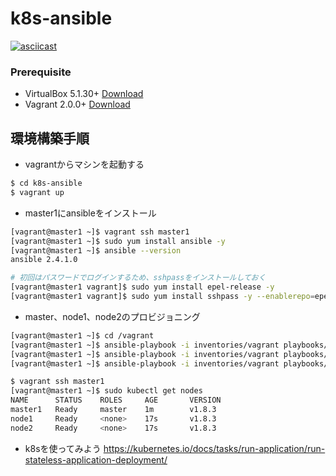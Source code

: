 # k8s-ansible

[![asciicast](https://asciinema.org/a/148429.png)](https://asciinema.org/a/148429?speed=5)
### Prerequisite

+ VirtualBox 5.1.30+ [Download](https://www.virtualbox.org/wiki/Downloads)
+ Vagrant 2.0.0+ [Download](https://www.vagrantup.com/downloads.html)

## 環境構築手順

- vagrantからマシンを起動する
```bash
$ cd k8s-ansible
$ vagrant up 
```

- master1にansibleをインストール
```bash
[vagrant@master1 ~]$ vagrant ssh master1
[vagrant@master1 ~]$ sudo yum install ansible -y
[vagrant@master1 ~]$ ansible --version
ansible 2.4.1.0

# 初回はパスワードでログインするため、sshpassをインストールしておく
[vagrant@master1 vagrant]$ sudo yum install epel-release -y
[vagrant@master1 vagrant]$ sudo yum install sshpass -y --enablerepo=epel
```
- master、node1、node2のプロビジョニング
```bash
[vagrant@master1 ~]$ cd /vagrant
[vagrant@master1 ~]$ ansible-playbook -i inventories/vagrant playbooks/all.yml
[vagrant@master1 ~]$ ansible-playbook -i inventories/vagrant playbooks/master.yml
[vagrant@master1 ~]$ ansible-playbook -i inventories/vagrant playbooks/node.yml

$ vagrant ssh master1
[vagrant@master1 ~]$ sudo kubectl get nodes
NAME      STATUS    ROLES     AGE       VERSION
master1   Ready     master    1m        v1.8.3
node1     Ready     <none>    17s       v1.8.3
node2     Ready     <none>    17s       v1.8.3
```

- k8sを使ってみよう
https://kubernetes.io/docs/tasks/run-application/run-stateless-application-deployment/
